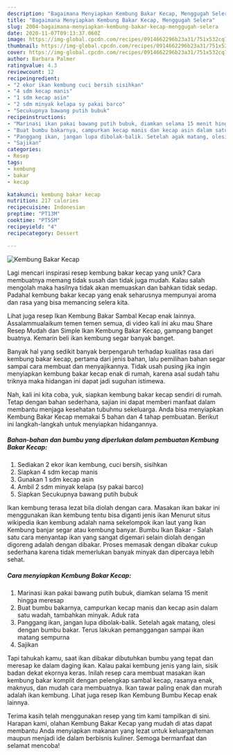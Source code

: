 ```yaml
---
description: "Bagaimana Menyiapkan Kembung Bakar Kecap, Menggugah Selera"
title: "Bagaimana Menyiapkan Kembung Bakar Kecap, Menggugah Selera"
slug: 2004-bagaimana-menyiapkan-kembung-bakar-kecap-menggugah-selera
date: 2020-11-07T09:13:37.060Z
image: https://img-global.cpcdn.com/recipes/0914662296b23a31/751x532cq70/kembung-bakar-kecap-foto-resep-utama.jpg
thumbnail: https://img-global.cpcdn.com/recipes/0914662296b23a31/751x532cq70/kembung-bakar-kecap-foto-resep-utama.jpg
cover: https://img-global.cpcdn.com/recipes/0914662296b23a31/751x532cq70/kembung-bakar-kecap-foto-resep-utama.jpg
author: Barbara Palmer
ratingvalue: 4.3
reviewcount: 12
recipeingredient:
- "2 ekor ikan kembung cuci bersih sisihkan"
- "4 sdm kecap manis"
- "1 sdm kecap asin"
- "2 sdm minyak kelapa sy pakai barco"
- "Secukupnya bawang putih bubuk"
recipeinstructions:
- "Marinasi ikan pakai bawang putih bubuk, diamkan selama 15 menit hingga meresap"
- "Buat bumbu bakarnya, campurkan kecap manis dan kecap asin dalam satu wadah, tambahkan minyak. Aduk rata"
- "Panggang ikan, jangan lupa dibolak-balik. Setelah agak matang, olesi dengan bumbu bakar. Terus lakukan pemanggangan sampai ikan matang sempurna"
- "Sajikan"
categories:
- Resep
tags:
- kembung
- bakar
- kecap

katakunci: kembung bakar kecap 
nutrition: 217 calories
recipecuisine: Indonesian
preptime: "PT13M"
cooktime: "PT55M"
recipeyield: "4"
recipecategory: Dessert

---
```



![Kembung Bakar Kecap](https://img-global.cpcdn.com/recipes/0914662296b23a31/751x532cq70/kembung-bakar-kecap-foto-resep-utama.jpg)

Lagi mencari inspirasi resep kembung bakar kecap yang unik? Cara membuatnya memang tidak susah dan tidak juga mudah. Kalau salah mengolah maka hasilnya tidak akan memuaskan dan bahkan tidak sedap. Padahal kembung bakar kecap yang enak seharusnya mempunyai aroma dan rasa yang bisa memancing selera kita.

Lihat juga resep Ikan Kembung Bakar Sambal Kecap enak lainnya. Assalammualaikum temen temen semua, di video kali ini aku mau Share Resep Mudah dan Simple Ikan Kembung Bakar Kecap, gampang banget buatnya. Kemarin beli ikan kembung segar banyak banget.

Banyak hal yang sedikit banyak berpengaruh terhadap kualitas rasa dari kembung bakar kecap, pertama dari jenis bahan, lalu pemilihan bahan segar sampai cara membuat dan menyajikannya. Tidak usah pusing jika ingin menyiapkan kembung bakar kecap enak di rumah, karena asal sudah tahu triknya maka hidangan ini dapat jadi suguhan istimewa.


Nah, kali ini kita coba, yuk, siapkan kembung bakar kecap sendiri di rumah. Tetap dengan bahan sederhana, sajian ini dapat memberi manfaat dalam membantu menjaga kesehatan tubuhmu sekeluarga. Anda bisa menyiapkan Kembung Bakar Kecap memakai 5 bahan dan 4 tahap pembuatan. Berikut ini langkah-langkah untuk menyiapkan hidangannya.

<!--inarticleads1-->

##### Bahan-bahan dan bumbu yang diperlukan dalam pembuatan Kembung Bakar Kecap:

1. Sediakan 2 ekor ikan kembung, cuci bersih, sisihkan
1. Siapkan 4 sdm kecap manis
1. Gunakan 1 sdm kecap asin
1. Ambil 2 sdm minyak kelapa (sy pakai barco)
1. Siapkan Secukupnya bawang putih bubuk


Ikan kembung terasa lezat bila diolah dengan cara. Masakan ikan bakar ini menggunakan ikan kembung tentu bisa diganti jenis ikan Menurut situs wikipedia ikan kembung adalah nama sekelompok ikan laut yang Ikan Kembung banjar segar atau kembung banyar. Bumbu Ikan Bakar - Salah satu cara menyantap ikan yang sangat digemari selain diolah dengan digoreng adalah dengan dibakar. Proses memasak dengan dibakar cukup sederhana karena tidak memerlukan banyak minyak dan dipercaya lebih sehat. 

<!--inarticleads2-->

##### Cara menyiapkan Kembung Bakar Kecap:

1. Marinasi ikan pakai bawang putih bubuk, diamkan selama 15 menit hingga meresap
1. Buat bumbu bakarnya, campurkan kecap manis dan kecap asin dalam satu wadah, tambahkan minyak. Aduk rata
1. Panggang ikan, jangan lupa dibolak-balik. Setelah agak matang, olesi dengan bumbu bakar. Terus lakukan pemanggangan sampai ikan matang sempurna
1. Sajikan


Tapi tahukah kamu, saat ikan dibakar dibutuhkan bumbu yang tepat dan meresap ke dalam daging ikan. Kalau pakai kembung jenis yang lain, sisik badan dekat ekornya keras. Inilah resep cara membuat masakan ikan kembung bakar komplit dengan pelengkap sambal kecap, rasanya enak, maknyus, dan mudah cara membuatnya. Ikan tawar paling enak dan murah adalah ikan kembung. Lihat juga resep Ikan Kembung Bumbu Kecap enak lainnya. 

Terima kasih telah menggunakan resep yang tim kami tampilkan di sini. Harapan kami, olahan Kembung Bakar Kecap yang mudah di atas dapat membantu Anda menyiapkan makanan yang lezat untuk keluarga/teman maupun menjadi ide dalam berbisnis kuliner. Semoga bermanfaat dan selamat mencoba!
